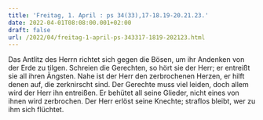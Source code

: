 ```yaml
---
title: 'Freitag, 1. April : ps 34(33),17-18.19-20.21.23.'
date: 2022-04-01T08:08:00.001+02:00
draft: false
url: /2022/04/freitag-1-april-ps-343317-1819-202123.html
---
```


Das Antlitz des Herrn richtet sich gegen die Bösen, um ihr Andenken von der Erde zu tilgen. Schreien die Gerechten, so hört sie der Herr; er entreißt sie all ihren Ängsten. Nahe ist der Herr den zerbrochenen Herzen, er hilft denen auf, die zerknirscht sind. Der Gerechte muss viel leiden, doch allem wird der Herr ihn entreißen. Er behütet all seine Glieder, nicht eines von ihnen wird zerbrochen. Der Herr erlöst seine Knechte; straflos bleibt, wer zu ihm sich flüchtet.
